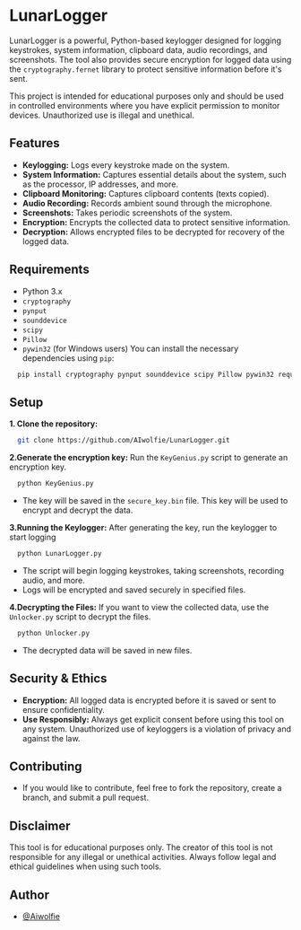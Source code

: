 # LunarLogger

LunarLogger is a powerful, Python-based keylogger designed for logging keystrokes, system information, clipboard data, audio recordings, and screenshots. The tool also provides secure encryption for logged data using the `cryptography.fernet` library to protect sensitive information before it's sent.

This project is intended for educational purposes only and should be used in controlled environments where you have explicit permission to monitor devices. Unauthorized use is illegal and unethical.

## Features
- **Keylogging:** Logs every keystroke made on the system.
- **System Information:** Captures essential details about the system, such as the processor, IP addresses, and more.
- **Clipboard Monitoring:** Captures clipboard contents (texts copied).
- **Audio Recording:** Records ambient sound through the microphone.
- **Screenshots:** Takes periodic screenshots of the system.
- **Encryption:** Encrypts the collected data to protect sensitive information.
- **Decryption:** Allows encrypted files to be decrypted for recovery of the logged data.

## Requirements
- Python 3.x
- `cryptography`
- `pynput`
- `sounddevice`
- `scipy`
- `Pillow`
- `pywin32` (for Windows users)
You can install the necessary dependencies using `pip`:
```bash
  pip install cryptography pynput sounddevice scipy Pillow pywin32 requests
```
## Setup
**1. Clone the repository:**
```bash
  git clone https://github.com/AIwolfie/LunarLogger.git
```
**2.Generate the encryption key:**
Run the `KeyGenius.py` script to generate an encryption key.
```bash
  python KeyGenius.py
```
- The key will be saved in the `secure_key.bin` file. This key will be used to encrypt and decrypt the data.

**3.Running the Keylogger:**
After generating the key, run the keylogger to start logging
```bash
  python LunarLogger.py
```
- The script will begin logging keystrokes, taking screenshots, recording audio, and more.
- Logs will be encrypted and saved securely in specified files.

**4.Decrypting the Files:**
If you want to view the collected data, use the `Unlocker.py` script to decrypt the files.
```bash
  python Unlocker.py
```
- The decrypted data will be saved in new files.

## Security & Ethics
- **Encryption:** All logged data is encrypted before it is saved or sent to ensure confidentiality.
- **Use Responsibly:** Always get explicit consent before using this tool on any system. Unauthorized use of keyloggers is a violation of privacy and against the law.

## Contributing
- If you would like to contribute, feel free to fork the repository, create a branch, and submit a pull request.

## Disclaimer
This tool is for educational purposes only. The creator of this tool is not responsible for any illegal or unethical activities. Always follow legal and ethical guidelines when using such tools.

## Author

- [@Aiwolfie](https://github.com/AIwolfie)